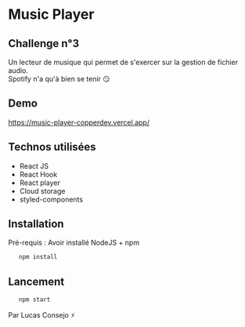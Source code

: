# Music Player

## Challenge n°3
Un lecteur de musique qui permet de s'exercer sur la gestion de fichier audio.  
Spotify n'a qu'à bien se tenir 😏

## Demo
https://music-player-copperdev.vercel.app/

## Technos utilisées 

- React JS
- React Hook
- React player
- Cloud storage
- styled-components

## Installation
Pré-requis : Avoir installé NodeJS + npm
```bash
   npm install
```

## Lancement 
```bash
   npm start
```

Par Lucas Consejo ⚡